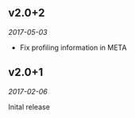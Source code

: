 v2.0+2
------

*2017-05-03*

- Fix profiling information in META

v2.0+1
------

*2017-02-06*

Inital release
